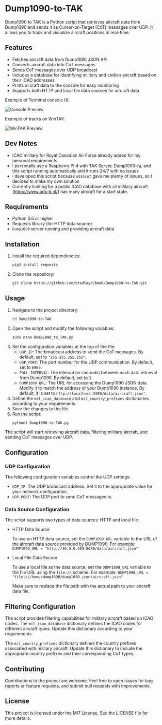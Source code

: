 # Dump1090-to-TAK

Dump1090 to TAK is a Python script that retrieves aircraft data from Dump1090 and sends it as Cursor-on-Target (CoT) messages over UDP. It allows you to track and visualize aircraft positions in real-time.

## Features

- Fetches aircraft data from Dump1090 JSON API
- Converts aircraft data into CoT messages
- Sends CoT messages over UDP broadcast
- Includes a database for identifying military and civilian aircraft based on their ICAO addresses
- Prints aircraft data to the console for easy monitoring
- Supports both HTTP and local file data sources for aircraft data

Example of Terminal console UI.

![Console Preview](https://i.ibb.co/ctyxMHt/console-preview2.jpg)

Example of tracks on WinTAK.

![WinTAK Preview](https://i.ibb.co/wJTGY7Z/Win-TAK-preview-2.jpg)

## Dev Notes
- ICAO military for Royal Canadian Air Force already added for my personal requirements
- I personally use a Raspberry Pi 4 with TAK Server, Dump1090-fa, and this script running automatically and it runs 24/7 with no issues
- I developed this script because `adsbcot` gave me plenty of issues, so I decided to make my own solution
- Currently looking for a public ICAO database with all military aircraft (https://www.ads-b.nl/) has many aircraft for a start state.

## Requirements

- Python 3.6 or higher
- Requests library (for HTTP data source)
- `Dump1090` server running and providing aircraft data

## Installation

1. Install the required dependencies:
    ```bash
    pip3 install requests

2. Clone the repository:
    ```bash
    git clone https://github.com/bradleyrjhook/Dump1090-to-TAK.git

## Usage

1.	Navigate to the project directory:
    ```bash 
    cd Dump1090-to-TAK
2. Open the script and modify the following variables:
    ```bash
    sudo nano Dump1090_to_TAK.py
3.	Set the configuration variables at the top of the file:
      - `UDP_IP`: The broadcast address to send the CoT messages. By default, set to `"255.255.255.255"`.
      - `UDP_PORT`: The port number for the UDP communication. By default, set to `6969`.
      - `POLL_INTERVAL`: The interval (in seconds) between each data retrieval from Dump1090. By default, set to `3`.
      - `DUMP1090_URL`: The URL for accessing the Dump1090 JSON data. Modify it to match the address of your Dump1090 instance. By default, it is set to
        `http://localhost:8080/data/aircraft.json"`.
4.	Define the `mil_icao_database` and `mil_country_prefixes` dictionaries according to your requirements.
5.	Save the changes to the file.
6.	Run the script:
	```bash
	python3 Dump1090-to-TAK.py
	
The script will start retrieving aircraft data, filtering military aircraft, and sending CoT messages over UDP.

##	Configuration

### UDP Configuration
The following configuration variables control the UDP settings:
- `UDP_IP`: The UDP broadcast address. Set it to the appropriate value for your network configuration.
- `UDP_PORT`: The UDP port to send CoT messages to.

###	Data Source Configuration
The script supports two types of data sources: HTTP and local file.

- HTTP Data Source
  
	To use an HTTP data source, set the `DUMP1090_URL` variable to the URL of the aircraft data source provided by DUMP1090. For example:
	`DUMP1090_URL = "http://10.0.0.209:8080/data/aircraft.json"`
	
- Local File Data Source

	To use a local file as the data source, set the `DUMP1090_URL` variable to the file URL using the `file://` scheme. For example:
	`DUMP1090_URL = "file:///home/dump1090/dump1090-json/aircraft.json"`
	
	Make sure to replace the file path with the actual path to your aircraft data file.

##	Filtering Configuration
The script provides filtering capabilities for military aircraft based on ICAO codes. The `mil_icao_database` dictionary defines the ICAO codes for different aircraft types. Update this dictionary according to your requirements.

The `mil_country_prefixes` dictionary defines the country prefixes associated with military aircraft. Update this dictionary to include the appropriate country prefixes and their corresponding CoT types.

##	Contributing
Contributions to the project are welcome. Feel free to open issues for bug reports or feature requests, and submit pull requests with improvements.

##	License
This project is licensed under the MIT License. See the LICENSE file for more details.
